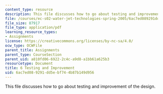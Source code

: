 ```yaml
---
content_type: resource
description: This file discusses how to go about testing and improvement of the design.
file: /courses/ec-s02-water-jet-technologies-spring-2005/6ac7ed089291dd5ebf744b87b149d956_MITEC_S02S05_6_testing.pdf
file_size: 87917
file_type: application/pdf
learning_resource_types:
- Assignments
license: https://creativecommons.org/licenses/by-nc-sa/4.0/
ocw_type: OCWFile
parent_title: Assignments
parent_type: CourseSection
parent_uid: a810fd06-6922-2c4c-a9d8-a1bb61a625b3
resourcetype: Document
title: 6 Testing and Improvement
uid: 6ac7ed08-9291-dd5e-bf74-4b87b149d956
---
```

This file discusses how to go about testing and improvement of the design.